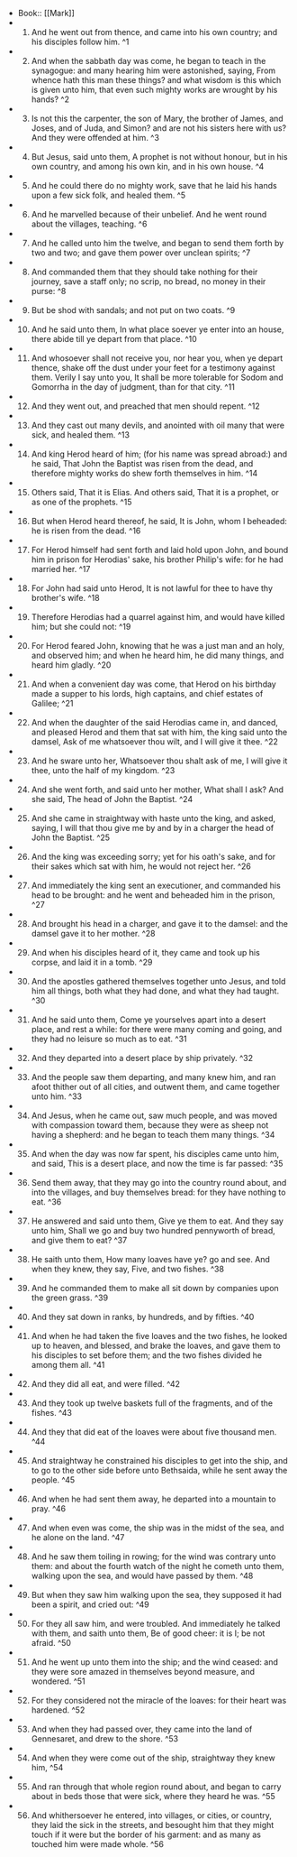 - Book:: [[Mark]]
- 1. And he went out from thence, and came into his own country; and his disciples follow him. ^1
- 2. And when the sabbath day was come, he began to teach in the synagogue: and many hearing him were astonished, saying, From whence hath this man these things? and what wisdom is this which is given unto him, that even such mighty works are wrought by his hands? ^2
- 3. Is not this the carpenter, the son of Mary, the brother of James, and Joses, and of Juda, and Simon? and are not his sisters here with us? And they were offended at him. ^3
- 4. But Jesus, said unto them, A prophet is not without honour, but in his own country, and among his own kin, and in his own house. ^4
- 5. And he could there do no mighty work, save that he laid his hands upon a few sick folk, and healed them. ^5
- 6. And he marvelled because of their unbelief. And he went round about the villages, teaching. ^6
- 7. And he called unto him the twelve, and began to send them forth by two and two; and gave them power over unclean spirits; ^7
- 8. And commanded them that they should take nothing for their journey, save a staff only; no scrip, no bread, no money in their purse: ^8
- 9. But be shod with sandals; and not put on two coats. ^9
- 10. And he said unto them, In what place soever ye enter into an house, there abide till ye depart from that place. ^10
- 11. And whosoever shall not receive you, nor hear you, when ye depart thence, shake off the dust under your feet for a testimony against them. Verily I say unto you, It shall be more tolerable for Sodom and Gomorrha in the day of judgment, than for that city. ^11
- 12. And they went out, and preached that men should repent. ^12
- 13. And they cast out many devils, and anointed with oil many that were sick, and healed them. ^13
- 14. And king Herod heard of him; (for his name was spread abroad:) and he said, That John the Baptist was risen from the dead, and therefore mighty works do shew forth themselves in him. ^14
- 15. Others said, That it is Elias. And others said, That it is a prophet, or as one of the prophets. ^15
- 16. But when Herod heard thereof, he said, It is John, whom I beheaded: he is risen from the dead. ^16
- 17. For Herod himself had sent forth and laid hold upon John, and bound him in prison for Herodias' sake, his brother Philip's wife: for he had married her. ^17
- 18. For John had said unto Herod, It is not lawful for thee to have thy brother's wife. ^18
- 19. Therefore Herodias had a quarrel against him, and would have killed him; but she could not: ^19
- 20. For Herod feared John, knowing that he was a just man and an holy, and observed him; and when he heard him, he did many things, and heard him gladly. ^20
- 21. And when a convenient day was come, that Herod on his birthday made a supper to his lords, high captains, and chief estates of Galilee; ^21
- 22. And when the daughter of the said Herodias came in, and danced, and pleased Herod and them that sat with him, the king said unto the damsel, Ask of me whatsoever thou wilt, and I will give it thee. ^22
- 23. And he sware unto her, Whatsoever thou shalt ask of me, I will give it thee, unto the half of my kingdom. ^23
- 24. And she went forth, and said unto her mother, What shall I ask? And she said, The head of John the Baptist. ^24
- 25. And she came in straightway with haste unto the king, and asked, saying, I will that thou give me by and by in a charger the head of John the Baptist. ^25
- 26. And the king was exceeding sorry; yet for his oath's sake, and for their sakes which sat with him, he would not reject her. ^26
- 27. And immediately the king sent an executioner, and commanded his head to be brought: and he went and beheaded him in the prison, ^27
- 28. And brought his head in a charger, and gave it to the damsel: and the damsel gave it to her mother. ^28
- 29. And when his disciples heard of it, they came and took up his corpse, and laid it in a tomb. ^29
- 30. And the apostles gathered themselves together unto Jesus, and told him all things, both what they had done, and what they had taught. ^30
- 31. And he said unto them, Come ye yourselves apart into a desert place, and rest a while: for there were many coming and going, and they had no leisure so much as to eat. ^31
- 32. And they departed into a desert place by ship privately. ^32
- 33. And the people saw them departing, and many knew him, and ran afoot thither out of all cities, and outwent them, and came together unto him. ^33
- 34. And Jesus, when he came out, saw much people, and was moved with compassion toward them, because they were as sheep not having a shepherd: and he began to teach them many things. ^34
- 35. And when the day was now far spent, his disciples came unto him, and said, This is a desert place, and now the time is far passed: ^35
- 36. Send them away, that they may go into the country round about, and into the villages, and buy themselves bread: for they have nothing to eat. ^36
- 37. He answered and said unto them, Give ye them to eat. And they say unto him, Shall we go and buy two hundred pennyworth of bread, and give them to eat? ^37
- 38. He saith unto them, How many loaves have ye? go and see. And when they knew, they say, Five, and two fishes. ^38
- 39. And he commanded them to make all sit down by companies upon the green grass. ^39
- 40. And they sat down in ranks, by hundreds, and by fifties. ^40
- 41. And when he had taken the five loaves and the two fishes, he looked up to heaven, and blessed, and brake the loaves, and gave them to his disciples to set before them; and the two fishes divided he among them all. ^41
- 42. And they did all eat, and were filled. ^42
- 43. And they took up twelve baskets full of the fragments, and of the fishes. ^43
- 44. And they that did eat of the loaves were about five thousand men. ^44
- 45. And straightway he constrained his disciples to get into the ship, and to go to the other side before unto Bethsaida, while he sent away the people. ^45
- 46. And when he had sent them away, he departed into a mountain to pray. ^46
- 47. And when even was come, the ship was in the midst of the sea, and he alone on the land. ^47
- 48. And he saw them toiling in rowing; for the wind was contrary unto them: and about the fourth watch of the night he cometh unto them, walking upon the sea, and would have passed by them. ^48
- 49. But when they saw him walking upon the sea, they supposed it had been a spirit, and cried out: ^49
- 50. For they all saw him, and were troubled. And immediately he talked with them, and saith unto them, Be of good cheer: it is I; be not afraid. ^50
- 51. And he went up unto them into the ship; and the wind ceased: and they were sore amazed in themselves beyond measure, and wondered. ^51
- 52. For they considered not the miracle of the loaves: for their heart was hardened. ^52
- 53. And when they had passed over, they came into the land of Gennesaret, and drew to the shore. ^53
- 54. And when they were come out of the ship, straightway they knew him, ^54
- 55. And ran through that whole region round about, and began to carry about in beds those that were sick, where they heard he was. ^55
- 56. And whithersoever he entered, into villages, or cities, or country, they laid the sick in the streets, and besought him that they might touch if it were but the border of his garment: and as many as touched him were made whole. ^56
